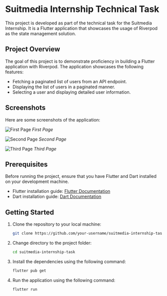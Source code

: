 # Suitmedia Internship Technical Task

This project is developed as part of the technical task for the Suitmedia Internship. It is a Flutter application that showcases the usage of Riverpod as the state management solution.

## Project Overview

The goal of this project is to demonstrate proficiency in building a Flutter application with Riverpod. The application showcases the following features:

- Fetching a paginated list of users from an API endpoint.
- Displaying the list of users in a paginated manner.
- Selecting a user and displaying detailed user information.

## Screenshots

Here are some screenshots of the application:

![First Page](screenshots/firstpage.jpeg)
*First Page*

![Second Page](screenshots/secondpage.jpeg)
*Second Page*

![Third Page](screenshots/thirdpage.jpeg)
*Third Page*

## Prerequisites

Before running the project, ensure that you have Flutter and Dart installed on your development machine.

- Flutter installation guide: [Flutter Documentation](https://flutter.dev/docs/get-started/install)
- Dart installation guide: [Dart Documentation](https://dart.dev/get-dart)

## Getting Started

1. Clone the repository to your local machine:
   ```bash
   git clone https://github.com/your-username/suitmedia-internship-task.git
2. Change directory to the project folder:
    ```bash
    cd suitmedia-internship-task
3. Install the dependencies using the following command:
   ```bash
   flutter pub get
4. Run the application using the following command:
   ```bash
   flutter run
